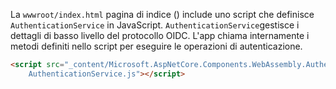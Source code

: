 La `wwwroot/index.html` pagina di indice () include uno script che definisce `AuthenticationService` in JavaScript. `AuthenticationService`gestisce i dettagli di basso livello del protocollo OIDC. L'app chiama internamente i metodi definiti nello script per eseguire le operazioni di autenticazione.

```html
<script src="_content/Microsoft.AspNetCore.Components.WebAssembly.Authentication/
    AuthenticationService.js"></script>
```
